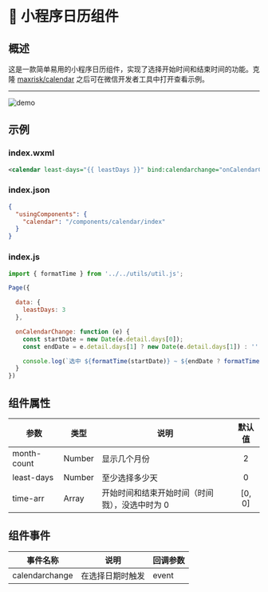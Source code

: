 # 📅 小程序日历组件

## 概述
这是一款简单易用的小程序日历组件，实现了选择开始时间和结束时间的功能。克隆 [maxrisk/calendar](https://github.com/maxrisk/calendar) 之后可在微信开发者工具中打开查看示例。

---
![demo](https://www.minivote.cn/storage/images/demo.gif)

## 示例
### index.wxml
```xml
<calendar least-days="{{ leastDays }}" bind:calendarchange="onCalendarChange" />
```

### index.json
```json
{
  "usingComponents": {
    "calendar": "/components/calendar/index"
  }
}
```

### index.js
```javascript
import { formatTime } from '../../utils/util.js';

Page({

  data: {
    leastDays: 3
  },

  onCalendarChange: function (e) {
    const startDate = new Date(e.detail.days[0]);
    const endDate = e.detail.days[1] ? new Date(e.detail.days[1]) : '';

    console.log(`选中 ${formatTime(startDate)} ~ ${endDate ? formatTime(endDate) : ''}，共 ${e.detail.count} 天`);
  }
})
```
## 组件属性

参数        | 类型   | 说明 | 默认值
----------- | ------ | ---- | :---:
month-count | Number | 显示几个月份 | 2
least-days  | Number | 至少选择多少天 | 0
time-arr    | Array  | 开始时间和结束开始时间（时间戮），没选中时为 0 | [0, 0]

## 组件事件
事件名称       | 说明 | 回调参数
-------------- | ---- | --------
calendarchange | 在选择日期时触发 | event

